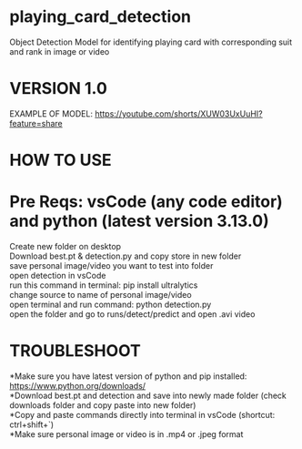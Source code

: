 # playing_card_detection
Object Detection Model for identifying playing card with corresponding suit and rank in image or video

# VERSION 1.0

EXAMPLE OF MODEL:
https://youtube.com/shorts/XUW03UxUuHI?feature=share

# HOW TO USE
# Pre Reqs: vsCode (any code editor) and python (latest version 3.13.0)
Create new folder on desktop<br>Download best.pt & detection.py and copy store in new folder<br>save personal image/video you want to test into folder<br>open detection in vsCode<br>run this command in terminal: pip install ultralytics<br>change source to name of personal image/video<br>open terminal and run command: python detection.py<br>open the folder and go to runs/detect/predict and open .avi video

# TROUBLESHOOT
*Make sure you have latest version of python and pip installed: https://www.python.org/downloads/<br>
*Download best.pt and detection and save into newly made folder (check downloads folder and copy paste into new folder)<br>
*Copy and paste commands directly into terminal in vsCode (shortcut: ctrl+shift+`)<br>
*Make sure personal image or video is in .mp4 or .jpeg format<br>
